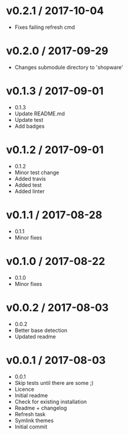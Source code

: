 
v0.2.1 / 2017-10-04
==================

  * Fixes failing refresh cmd

v0.2.0 / 2017-09-29
===================

  * Changes submodule directory to 'shopware'

v0.1.3 / 2017-09-01
===================

  * 0.1.3
  * Update README.md
  * Update test
  * Add badges

v0.1.2 / 2017-09-01
===================

  * 0.1.2
  * Minor test change
  * Added travis
  * Added test
  * Added linter

v0.1.1 / 2017-08-28
===================

  * 0.1.1
  * Minor fixes

v0.1.0 / 2017-08-22
===================

  * 0.1.0
  * Minor fixes

v0.0.2 / 2017-08-03
===================

  * 0.0.2
  * Better base detection
  * Updated readme

v0.0.1 / 2017-08-03
===================

  * 0.0.1
  * Skip tests until there are some ;)
  * Licence
  * Initial readme
  * Check for existing installation
  * Readme + changelog
  * Refresh task
  * Symlink themes
  * Initial commit
